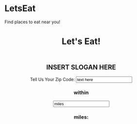 # LetsEat
Find places to eat near you!
<html>
<html lang="en">
<link rel= "stylesheet" href="LetsEat.css">
<header><h1><center> Let's Eat! </header></h1></center>
<h2> <center>INSERT SLOGAN HERE </h2> </center>
<p><center>
         <label>Tell Us Your Zip Code:</label>
         <input type = "text"
                id = "myText"
                value = "text here" />
       </p></center>
<p><center>
<p><center>     <h3> within </h3>
        <input type = "text"
               id = "myText"
               value = "miles" />
        <h3> miles: </h3>
      </p></center>
</html>
